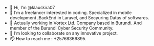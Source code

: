 - 👋 Hi, I’m @klauskira07
- 👀 I’m a freelancer interested in coding. Specialized in mobile development ,BackEnd in Laravel, and Secyuring Datas of softwares.
- 🌱 Actually working in Vortex Ltd. Company based in Burundi. And member of the Burundi Cyber Security Community. 
- 💞️ I’m looking to collaborate on any innovative project.
- 📫 How to reach me : +25768366895.

<!---
klauskira07/klauskira07 is a ✨ special ✨ repository because its `README.md` (this file) appears on your GitHub profile.
You can click the Preview link to take a look at your changes.
--->
